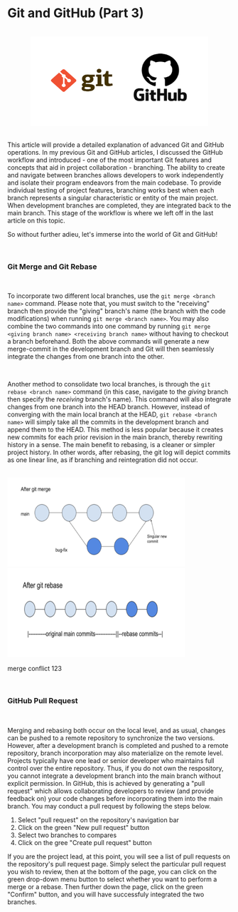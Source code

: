 # Git and GitHub (Part 3) 
<br>             

<div align="center">
<img style="float: block; margin: 0" width="400" height="200" src="images/git-github-image.png"> 
</div>

<br>

This article will provide a detailed explanation of advanced Git and GitHub operations. In my previous Git and GitHub articles, I discussed the GitHub workflow and introduced - one of the most important Git features and concepts that aid in project collaboration - branching. The ability to create and navigate between branches allows developers to work independently and isolate their program endeavors from the main codebase. To provide individual testing of project features, branching works best when each branch represents a singular characteristic or entity of the main project. When development branches are completed, they are integrated back to the main branch. This stage of the workflow is where we left off in the last article on this topic. 

So without further adieu, let's immerse into the world of Git and GitHub!

<br>

### Git Merge and Git Rebase
<br>

To incorporate two different local branches, use the ```git merge <branch name>``` command. Please note that, you must switch to the "receiving" branch then provide the "giving" branch's name (the branch with the code modifications) when running ```git merge <branch name>```. You may also combine the two commands into one command by running ```git merge <giving branch name> <receiving branch name>``` without having to checkout a branch beforehand. Both the above commands will generate a new merge-commit in the development branch and Git will then seamlessly integrate the changes from one branch into the other. 

<br>

Another method to consolidate two local branches, is through the ```git rebase <branch name>``` command (in this case, navigate to the *giving* branch then specify the *receiving* branch's name). This command will also integrate changes from one branch into the HEAD branch. However, instead of converging with the main local branch at the HEAD, ```git rebase <branch name>``` will simply take all the commits in the development branch and append them to the HEAD. This method is less popular because it creates new commits for each prior revision in the main branch, thereby rewriting history in a sense. The main benefit to rebasing, is a cleaner or simpler project history. In other words, after rebasing, the git log will depict commits as one linear line, as if branching and reintegration did not occur. 

<br>

<img style="float: inline; margin: 0" width="400" height="200" src="images/after-merge.png"> 
<img style="float: inline; margin: 0" width="400" height="200" src="images/after-rebase.png"> 

<br>

merge conflict 123

<br>

### GitHub Pull Request
<br>

Merging and rebasing both occur on the local level, and as usual, changes can be pushed to a remote repository to synchronize the two versions. However, after a development branch is completed and pushed to a remote repository, branch incorporation may also materialize on the remote level. Projects typically have one lead or senior developer who maintains full control over the entire repository. Thus, if you do not own the respository, you cannot integrate a development branch into the main branch without explicit permission. In GitHub, this is achieved by generating a "pull request" which allows collaborating developers to review (and provide feedback on) your code changes before incorporating them into the main branch. You may conduct a pull request by following the steps below.

1) Select "pull request" on the repository's navigation bar  
2) Click on the green "New pull request" button
3) Select two branches to compares
4) Click on the gree "Create pull request" button

If you are the project lead, at this point, you will see a list of pull requests on the repository's pull request page. Simply select the particular pull request you wish to review, then at the bottom of the page, you can click on the green drop-down menu button to select whether you want to perform a merge or a rebase. Then further down the page, click on the green "Confirm" button, and you will have successfuly integrated the two branches.  

<br>